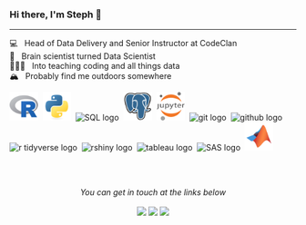 ### Hi there, I'm Steph 👋

---

💻 &nbsp; Head of Data Delivery and Senior Instructor at CodeClan<br>
🧠 &nbsp; Brain scientist turned Data Scientist<br>
👩🏻‍🏫 &nbsp; Into teaching coding and all things data<br>
🏔 &nbsp; Probably find me outdoors somewhere<br>


<img src="https://github.com/devicons/devicon/blob/master/icons/r/r-original.svg" alt="R logo" width="50" height="50"/>&nbsp; <img src="https://github.com/devicons/devicon/blob/master/icons/python/python-original.svg" alt="python logo" width="50" height="50"/>&nbsp; <img src="https://github.com/stephanieboyle/data_icons/blob/master/icons/SQL/sql-file.svg" alt="SQL logo" width="50" height="50"/>&nbsp; <img src="https://github.com/devicons/devicon/blob/master/icons/postgresql/postgresql-original.svg" alt="postgres logo" width="50" height="50"/>&nbsp; <img src="https://github.com/devicons/devicon/blob/master/icons/jupyter/jupyter-original-wordmark.svg" alt="jupyter logo" width="50" height="50"/>&nbsp; <img src="https://github.com/stephanieboyle/data_icons/blob/master/icons/git/git-logo-small.png" alt="git logo" width="50" height="50"/>&nbsp; <img src="https://github.com/stephanieboyle/data_icons/blob/master/icons/github/octocat.png" alt="github logo" width="50" height="50"/>&nbsp; <img src="https://github.com/stephanieboyle/data_icons/blob/master/icons/r/tidyverse/tidyverse-logo.png" alt="r tidyverse logo" width="50" height="60"/>&nbsp; <img src="https://github.com/stephanieboyle/data_icons/blob/master/icons/rshiny/rshiny-logo.png" alt="rshiny logo" width="50" height="50"/>&nbsp; <img src="https://github.com/stephanieboyle/data_icons/blob/master/icons/tableau/tableau-software.svg" alt="tableau logo" width="50" height="50"/>&nbsp; <img src="https://github.com/stephanieboyle/data_icons/blob/master/icons/SAS/sas-logo.svg" alt="SAS logo" width="50" height="50"/> &nbsp;<img src="https://github.com/devicons/devicon/blob/master/icons/matlab/matlab-original.svg" alt="matlab logo" width="50" height="50"/>
</center>

<br><br>

  <p align="center">
    <i>You can get in touch at the links below</i><br><br>
    <a href="https://twitter.com/_stephanieboyle" alt="Twitter logo"><img src="https://github.com/stephanieboyle/data_icons/blob/master/icons/social_icons/twitter-line-green.svg"></a>
    <a href="https://www.linkedin.com/in/stephanieboyle9/" alt="Linkedin-logo"><img src="https://github.com/stephanieboyle/data_icons/blob/master/icons/social_icons/linkedin-box-line.svg"></a>
    <a href="mailto:stephanie.boyle@codeclan.com" alt="Contact me"><img src="https://github.com/stephanieboyle/data_icons/blob/master/icons/social_icons/mail-line.svg"></a>
  </p>



